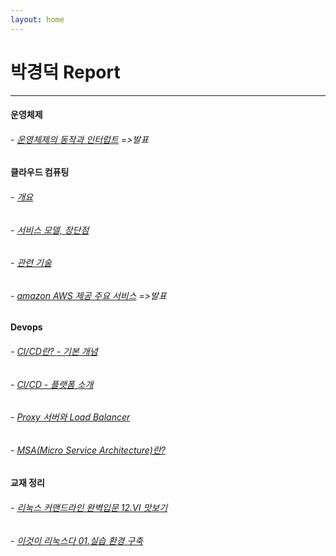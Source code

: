 ```yaml
---
layout: home
---
```


# 박경덕 Report
---
#### 운영체제
###### - [운영체제의 동작과 인터럽트](./os_interrupt) =>발표

#### 클라우드 컴퓨팅
###### - [개요](./cloud_computing_1)
###### - [서비스 모델, 장단점](./cloud_computing_2)
###### - [관련 기술](./cloud_computing_3)
###### - [amazon AWS 제공 주요 서비스](./cloud_computing_4) =>발표

#### Devops
###### - [CI/CD란? - 기본 개념](./cicd_1)
###### - [CI/CD - 플랫폼 소개](./cicd_2)
###### - [Proxy 서버와 Load Balancer](./proxy_loadbalancer_1)
###### - [MSA(Micro Service Architecture)란?](./msa_1)

#### 교재 정리
###### - [리눅스 커맨드라인 완벽입문 12.VI 맛보기](./book_12)
###### - [이것이 리눅스다 01.실습 환경 구축](./book_1)